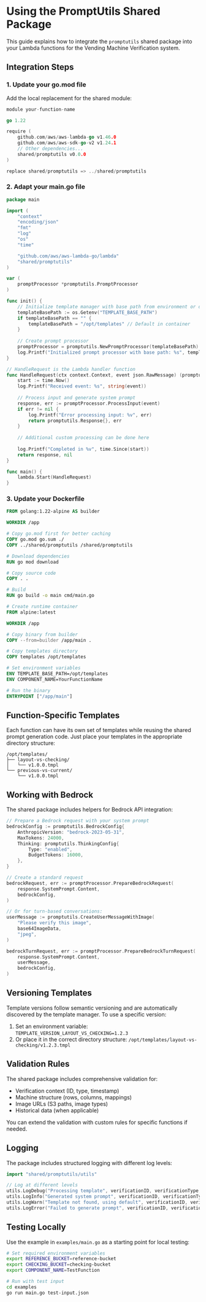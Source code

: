 # Using the PromptUtils Shared Package

This guide explains how to integrate the `promptutils` shared package into your Lambda functions for the Vending Machine Verification system.

## Integration Steps

### 1. Update your go.mod file

Add the local replacement for the shared module:

```go
module your-function-name

go 1.22

require (
    github.com/aws/aws-lambda-go v1.46.0
    github.com/aws/aws-sdk-go-v2 v1.24.1
    // Other dependencies...
    shared/promptutils v0.0.0
)

replace shared/promptutils => ../shared/promptutils
```

### 2. Adapt your main.go file

```go
package main

import (
    "context"
    "encoding/json"
    "fmt"
    "log"
    "os"
    "time"

    "github.com/aws/aws-lambda-go/lambda"
    "shared/promptutils"
)

var (
    promptProcessor *promptutils.PromptProcessor
)

func init() {
    // Initialize template manager with base path from environment or default
    templateBasePath := os.Getenv("TEMPLATE_BASE_PATH")
    if templateBasePath == "" {
        templateBasePath = "/opt/templates" // Default in container
    }
    
    // Create prompt processor
    promptProcessor = promptutils.NewPromptProcessor(templateBasePath)
    log.Printf("Initialized prompt processor with base path: %s", templateBasePath)
}

// HandleRequest is the Lambda handler function
func HandleRequest(ctx context.Context, event json.RawMessage) (promptutils.Response, error) {
    start := time.Now()
    log.Printf("Received event: %s", string(event))
    
    // Process input and generate system prompt
    response, err := promptProcessor.ProcessInput(event)
    if err != nil {
        log.Printf("Error processing input: %v", err)
        return promptutils.Response{}, err
    }
    
    // Additional custom processing can be done here
    
    log.Printf("Completed in %v", time.Since(start))
    return response, nil
}

func main() {
    lambda.Start(HandleRequest)
}
```

### 3. Update your Dockerfile

```dockerfile
FROM golang:1.22-alpine AS builder

WORKDIR /app

# Copy go.mod first for better caching
COPY go.mod go.sum ./
COPY ../shared/promptutils /shared/promptutils

# Download dependencies
RUN go mod download

# Copy source code
COPY . .

# Build
RUN go build -o main cmd/main.go

# Create runtime container
FROM alpine:latest

WORKDIR /app

# Copy binary from builder
COPY --from=builder /app/main .

# Copy templates directory
COPY templates /opt/templates

# Set environment variables
ENV TEMPLATE_BASE_PATH=/opt/templates
ENV COMPONENT_NAME=YourFunctionName

# Run the binary
ENTRYPOINT ["/app/main"]
```

## Function-Specific Templates

Each function can have its own set of templates while reusing the shared prompt generation code. Just place your templates in the appropriate directory structure:

```
/opt/templates/
├── layout-vs-checking/
│   └── v1.0.0.tmpl
└── previous-vs-current/
    └── v1.0.0.tmpl
```

## Working with Bedrock

The shared package includes helpers for Bedrock API integration:

```go
// Prepare a Bedrock request with your system prompt
bedrockConfig := promptutils.BedrockConfig{
    AnthropicVersion: "bedrock-2023-05-31",
    MaxTokens: 24000,
    Thinking: promptutils.ThinkingConfig{
        Type: "enabled",
        BudgetTokens: 16000,
    },
}

// Create a standard request
bedrockRequest, err := promptProcessor.PrepareBedrockRequest(
    response.SystemPrompt.Content, 
    bedrockConfig,
)

// Or for turn-based conversations:
userMessage := promptutils.CreateUserMessageWithImage(
    "Please verify this image",
    base64ImageData,
    "jpeg",
)

bedrockTurnRequest, err := promptProcessor.PrepareBedrockTurnRequest(
    response.SystemPrompt.Content,
    userMessage,
    bedrockConfig,
)
```

## Versioning Templates

Template versions follow semantic versioning and are automatically discovered by the template manager. To use a specific version:

1. Set an environment variable: `TEMPLATE_VERSION_LAYOUT_VS_CHECKING=1.2.3`
2. Or place it in the correct directory structure: `/opt/templates/layout-vs-checking/v1.2.3.tmpl`

## Validation Rules

The shared package includes comprehensive validation for:

- Verification context (ID, type, timestamp)
- Machine structure (rows, columns, mappings)
- Image URLs (S3 paths, image types)
- Historical data (when applicable)

You can extend the validation with custom rules for specific functions if needed.

## Logging

The package includes structured logging with different log levels:

```go
import "shared/promptutils/utils"

// Log at different levels
utils.LogDebug("Processing template", verificationID, verificationType, details)
utils.LogInfo("Generated system prompt", verificationID, verificationType, nil)
utils.LogWarn("Template not found, using default", verificationID, verificationType, details, err)
utils.LogError("Failed to generate prompt", verificationID, verificationType, details, err)
```

## Testing Locally

Use the example in `examples/main.go` as a starting point for local testing:

```bash
# Set required environment variables
export REFERENCE_BUCKET=reference-bucket
export CHECKING_BUCKET=checking-bucket
export COMPONENT_NAME=TestFunction

# Run with test input
cd examples
go run main.go test-input.json
```